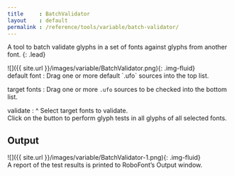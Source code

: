 ```yaml
---
title     : BatchValidator
layout    : default
permalink : /reference/tools/variable/batch-validator/
---
```


A tool to batch validate glyphs in a set of fonts against glyphs from another font.
{: .lead}

<div class='row'>
<div class='col' markdown='1'>
![]({{ site.url }}/images/variable/BatchValidator.png){: .img-fluid}
</div>
<div class='col' markdown='1'>
default font
: Drag one or more default `.ufo` sources into the top list.

target fonts
: Drag one or more `.ufo` sources to be checked into the bottom list.

validate
: ^
  Select target fonts to validate.  
  Click on the button to perform glyph tests in all glyphs of all selected fonts.  
</div>
</div>


Output
------

<div class='row'>
<div class='col' markdown='1'>
![]({{ site.url }}/images/variable/BatchValidator-1.png){: .img-fluid}
</div>
<div class='col' markdown='1'>
A report of the test results is printed to RoboFont’s Output window.  
</div>
</div>
